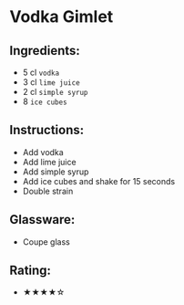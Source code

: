 # Vodka Gimlet

## Ingredients:
- 5 cl `vodka`
- 3 cl `lime juice`
- 2 cl `simple syrup`
- 8 `ice cubes`

## Instructions:
- Add vodka
- Add lime juice
- Add simple syrup
- Add ice cubes and shake for 15 seconds
- Double strain

## Glassware:
- Coupe glass

## Rating:
- ★★★★☆